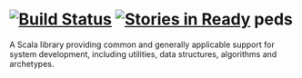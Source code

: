 [![Build Status](https://travis-ci.org/dmrolfs/peds.svg?branch=master)](https://travis-ci.org/dmrolfs/peds)
[![Stories in Ready](https://badge.waffle.io/dmrolfs/peds.png?label=ready&title=Ready)](https://waffle.io/dmrolfs/peds)
peds
====

A Scala library providing common and generally applicable support for system development, including utilities, data structures, algorithms and archetypes.